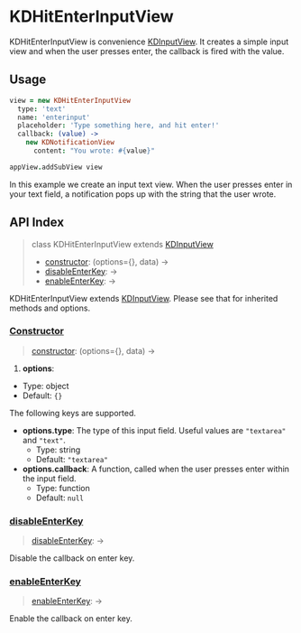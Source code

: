 
# KDHitEnterInputView

KDHitEnterInputView is convenience [KDInputView][kdinputview]. It creates a 
simple input view and when the user presses enter, the callback is fired with 
the value.

## Usage

```coffee
view = new KDHitEnterInputView
  type: 'text'
  name: 'enterinput'
  placeholder: 'Type something here, and hit enter!'
  callback: (value) ->
    new KDNotificationView
      content: "You wrote: #{value}"

appView.addSubView view
```

In this example we create an input text view. When the user presses enter in 
your text field, a notification pops up with the string that the user wrote.

## API Index

> class KDHitEnterInputView extends [KDInputView][kdinputview]
> - [constructor](#constructor): (options={}, data) ->
> - [disableEnterKey](#disableenterkey): ->
> - [enableEnterKey](#enableenterkey): ->

KDHitEnterInputView extends [KDInputView][kdinputview]. Please see that for 
inherited methods and options.

### [Constructor](https://github.com/koding/kd/blob/master/src/components/input/hitenterinputview.coffee#L11)
> [constructor](#constructor): (options={}, data) ->

1. **options**:
  - Type: object
  - Default: `{}`

  The following keys are supported.

  - **options.type**: The type of this input field. Useful values are 
    `"textarea"` and `"text"`.
    - Type: string
    - Default: `"textarea"`
  - **options.callback**: A function, called when the user presses enter within 
    the input field.
    - Type: function
    - Default: `null`

### [disableEnterKey](https://github.com/koding/kd/blob/master/src/components/input/hitenterinputview.coffee#L42)
> [disableEnterKey](#disableenterkey): ->

Disable the callback on enter key.

### [enableEnterKey](https://github.com/koding/kd/blob/master/src/components/input/hitenterinputview.coffee#L36)
> [enableEnterKey](#enableenterkey): ->

Enable the callback on enter key.




[kdinputview]: ./kdinputview.md
